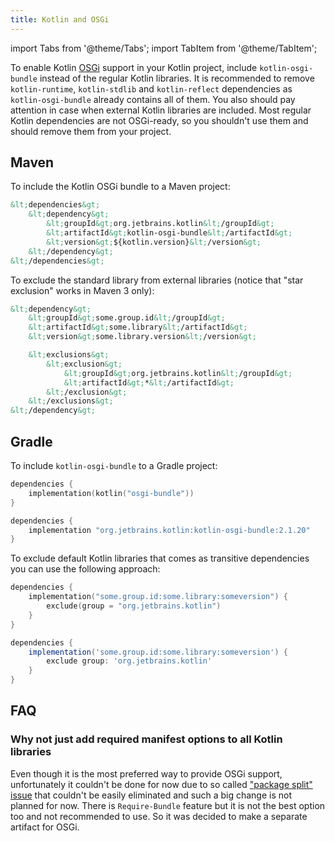 ```yaml
---
title: Kotlin and OSGi
---
```


import Tabs from '@theme/Tabs';
import TabItem from '@theme/TabItem';




To enable Kotlin [OSGi](https://www.osgi.org/) support in your Kotlin project, include `kotlin-osgi-bundle` instead of
the regular Kotlin libraries. It is recommended to remove `kotlin-runtime`, `kotlin-stdlib` and `kotlin-reflect` dependencies
as `kotlin-osgi-bundle` already contains all of them. You also should pay attention in case when external Kotlin libraries
are included. Most regular Kotlin dependencies are not OSGi-ready, so you shouldn't use them and should remove them from
your project.

## Maven

To include the Kotlin OSGi bundle to a Maven project:

```xml
&lt;dependencies&gt;
    &lt;dependency&gt;
        &lt;groupId&gt;org.jetbrains.kotlin&lt;/groupId&gt;
        &lt;artifactId&gt;kotlin-osgi-bundle&lt;/artifactId&gt;
        &lt;version&gt;${kotlin.version}&lt;/version&gt;
    &lt;/dependency&gt;
&lt;/dependencies&gt;
```

To exclude the standard library from external libraries (notice that "star exclusion" works in Maven 3 only):

```xml
&lt;dependency&gt;
    &lt;groupId&gt;some.group.id&lt;/groupId&gt;
    &lt;artifactId&gt;some.library&lt;/artifactId&gt;
    &lt;version&gt;some.library.version&lt;/version&gt;

    &lt;exclusions&gt;
        &lt;exclusion&gt;
            &lt;groupId&gt;org.jetbrains.kotlin&lt;/groupId&gt;
            &lt;artifactId&gt;*&lt;/artifactId&gt;
        &lt;/exclusion&gt;
    &lt;/exclusions&gt;
&lt;/dependency&gt;
```

## Gradle

To include `kotlin-osgi-bundle` to a Gradle project:

<Tabs groupId="build-script">
<TabItem value="kotlin" label="Kotlin" default={kotlin === "kotlin"}>

```kotlin
dependencies {
    implementation(kotlin("osgi-bundle"))
}
```

</TabItem>
<TabItem value="groovy" label="Groovy" default={groovy === "kotlin"}>

```groovy
dependencies {
    implementation "org.jetbrains.kotlin:kotlin-osgi-bundle:2.1.20"
}
```

</TabItem>
</Tabs>

To exclude default Kotlin libraries that comes as transitive dependencies you can use the following approach:

<Tabs groupId="build-script">
<TabItem value="kotlin" label="Kotlin" default={kotlin === "kotlin"}>

```kotlin
dependencies {
    implementation("some.group.id:some.library:someversion") {
        exclude(group = "org.jetbrains.kotlin")
    }
}
```

</TabItem>
<TabItem value="groovy" label="Groovy" default={groovy === "kotlin"}>

```groovy
dependencies {
    implementation('some.group.id:some.library:someversion') {
        exclude group: 'org.jetbrains.kotlin'
    }
}
```

</TabItem>
</Tabs>

## FAQ

### Why not just add required manifest options to all Kotlin libraries

Even though it is the most preferred way to provide OSGi support, unfortunately it couldn't be done for now due to so called
["package split" issue](https://docs.osgi.org/specification/osgi.core/7.0.0/framework.module.html#d0e5999) that couldn't be easily eliminated and such a big change is
not planned for now. There is `Require-Bundle` feature but it is not the best option too and not recommended to use.
So it was decided to make a separate artifact for OSGi.

